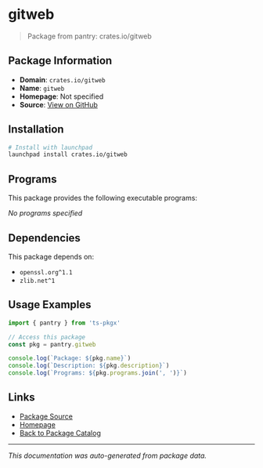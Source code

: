 # gitweb

> Package from pantry: crates.io/gitweb

## Package Information

- **Domain**: `crates.io/gitweb`
- **Name**: `gitweb`
- **Homepage**: Not specified
- **Source**: [View on GitHub](https://github.com/pkgxdev/pantry/tree/main/projects/crates.io/gitweb/package.yml)

## Installation

```bash
# Install with launchpad
launchpad install crates.io/gitweb
```

## Programs

This package provides the following executable programs:

*No programs specified*

## Dependencies

This package depends on:

- `openssl.org^1.1`
- `zlib.net^1`

## Usage Examples

```typescript
import { pantry } from 'ts-pkgx'

// Access this package
const pkg = pantry.gitweb

console.log(`Package: ${pkg.name}`)
console.log(`Description: ${pkg.description}`)
console.log(`Programs: ${pkg.programs.join(', ')}`)
```

## Links

- [Package Source](https://github.com/pkgxdev/pantry/tree/main/projects/crates.io/gitweb/package.yml)
- [Homepage](#)
- [Back to Package Catalog](../../../package-catalog.md)

---

*This documentation was auto-generated from package data.*
